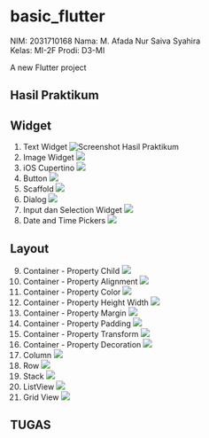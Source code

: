 # basic_flutter

NIM: 2031710168
Nama: M. Afada Nur Saiva Syahira  
Kelas: MI-2F
Prodi: D3-MI

A new Flutter project

## Hasil Praktikum
## Widget
1. Text Widget
![Screenshot Hasil Praktikum](screenshot/Text.png)
2. Image Widget
![](screenshot/Image.png)
3. iOS Cupertino 
![](screenshot/cupertino.png)
4. Button
![](screenshot/button.png)
5. Scaffold
![](screenshot/Scaffold.png)
6. Dialog
![](screenshot/dialog.png)
7. Input dan Selection Widget
![](screenshot/input_selection.png)
8. Date and Time Pickers
![](screenshot/datetimepicker.png)

## Layout
9. Container - Property Child
![](screenshot/container.png)
10. Container - Property Alignment
![](screenshot/bottompropertyalignment.png)
11. Container - Property Color
![](screenshot/color.png)
12. Container - Property Height Width
![](screenshot/height&width.png)
13. Container - Property Margin
![](screenshot/margin.png)
14. Container - Property Padding
![](screenshot/padding.png)
15. Container - Property Transform
![](screenshot/transform.png)
16. Container - Property Decoration
![](screenshot/decoration.png)
17. Column
![](screenshot/column.png)
18. Row
![](screenshot/row.png)
19. Stack
![](screenshot/stack.png)
20. ListView
![](screenshot/listView.png)
21. Grid View
![](screenshot/gridview.png)


## TUGAS
![]()
